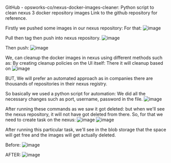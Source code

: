 GitHub - opsworks-co/nexus-docker-images-cleaner: Python script to clean nexus 3 docker repository images
Link to the github repository for reference. 

Firstly we pushed some images in our nexus repository:
For that:
![image](https://user-images.githubusercontent.com/97760794/222100463-abf8497d-aeab-40c4-8993-fe485582199b.png)

Pull then tag then push into nexus repository.
![image](https://user-images.githubusercontent.com/97760794/222100546-df92d221-62a6-48ae-8f47-1f23dca040f2.png)


Then push:
![image](https://user-images.githubusercontent.com/97760794/222100599-df122beb-21d8-4bc4-b5bd-627cab1006bc.png)


We, can cleanup the docker images in nexus using different methods such as:
By creating cleanup policies on the UI itself:
There it will cleanup based on 
![image](https://user-images.githubusercontent.com/97760794/222100663-ddb0aae1-ca08-4fa0-a0c8-1f61c19d5941.png)


BUT,
We will prefer an automated approach as in companies there are thousands of repositories in their nexus registry.

So basically we used a python script for automation:
We did all the necessary changes such as port, username, password in the file.
![image](https://user-images.githubusercontent.com/97760794/222100718-90ac3243-db4a-4314-892b-a9f7897f394b.png)


After running these commands as we saw it got deleted: but when we'll see the nexus repository, it will not have got deleted from there. 
So, for that we need to create task on the nexus:
![image](https://user-images.githubusercontent.com/97760794/222100776-5278f8d8-f879-4933-8e17-0ff490a8ae63.png)
![image](https://user-images.githubusercontent.com/97760794/222100876-b50f9023-d10f-4c93-8de9-f316be3efbf2.png)


After running this particular task, we'll see in the blob storage that the space will get free and the images will get actually deleted.


Before:
![image](https://user-images.githubusercontent.com/97760794/222100958-6b324739-2304-4b21-aa22-5a5644021d37.png)

AFTER:
![image](https://user-images.githubusercontent.com/97760794/222101027-2a3f4418-b4b3-4444-8a43-c052e01ee9c4.png)
